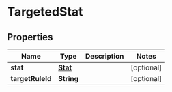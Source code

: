 

# TargetedStat


## Properties

| Name | Type | Description | Notes |
|------------ | ------------- | ------------- | -------------|
|**stat** | [**Stat**](Stat.md) |  |  [optional] |
|**targetRuleId** | **String** |  |  [optional] |



